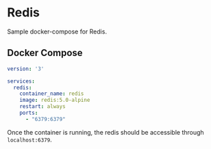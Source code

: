 # Redis

Sample docker-compose for Redis.

## Docker Compose

```yaml
version: '3'

services:
  redis:
    container_name: redis
    image: redis:5.0-alpine
    restart: always
    ports:
      - "6379:6379"

```

Once the container is running, the redis should be accessible through `localhost:6379`.
